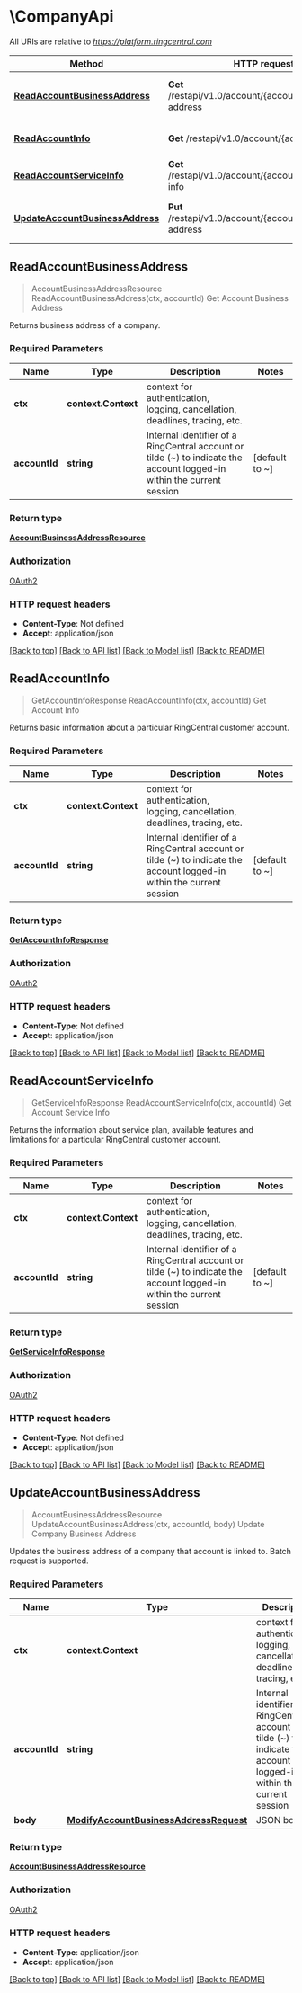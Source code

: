 # \CompanyApi

All URIs are relative to *https://platform.ringcentral.com*

Method | HTTP request | Description
------------- | ------------- | -------------
[**ReadAccountBusinessAddress**](CompanyApi.md#ReadAccountBusinessAddress) | **Get** /restapi/v1.0/account/{accountId}/business-address | Get Account Business Address
[**ReadAccountInfo**](CompanyApi.md#ReadAccountInfo) | **Get** /restapi/v1.0/account/{accountId} | Get Account Info
[**ReadAccountServiceInfo**](CompanyApi.md#ReadAccountServiceInfo) | **Get** /restapi/v1.0/account/{accountId}/service-info | Get Account Service Info
[**UpdateAccountBusinessAddress**](CompanyApi.md#UpdateAccountBusinessAddress) | **Put** /restapi/v1.0/account/{accountId}/business-address | Update Company Business Address



## ReadAccountBusinessAddress

> AccountBusinessAddressResource ReadAccountBusinessAddress(ctx, accountId)
Get Account Business Address

Returns business address of a company.

### Required Parameters


Name | Type | Description  | Notes
------------- | ------------- | ------------- | -------------
**ctx** | **context.Context** | context for authentication, logging, cancellation, deadlines, tracing, etc.
**accountId** | **string**| Internal identifier of a RingCentral account or tilde (~) to indicate the account logged-in within the current session | [default to ~]

### Return type

[**AccountBusinessAddressResource**](AccountBusinessAddressResource.md)

### Authorization

[OAuth2](../README.md#OAuth2)

### HTTP request headers

- **Content-Type**: Not defined
- **Accept**: application/json

[[Back to top]](#) [[Back to API list]](../README.md#documentation-for-api-endpoints)
[[Back to Model list]](../README.md#documentation-for-models)
[[Back to README]](../README.md)


## ReadAccountInfo

> GetAccountInfoResponse ReadAccountInfo(ctx, accountId)
Get Account Info

Returns basic information about a particular RingCentral customer account.

### Required Parameters


Name | Type | Description  | Notes
------------- | ------------- | ------------- | -------------
**ctx** | **context.Context** | context for authentication, logging, cancellation, deadlines, tracing, etc.
**accountId** | **string**| Internal identifier of a RingCentral account or tilde (~) to indicate the account logged-in within the current session | [default to ~]

### Return type

[**GetAccountInfoResponse**](GetAccountInfoResponse.md)

### Authorization

[OAuth2](../README.md#OAuth2)

### HTTP request headers

- **Content-Type**: Not defined
- **Accept**: application/json

[[Back to top]](#) [[Back to API list]](../README.md#documentation-for-api-endpoints)
[[Back to Model list]](../README.md#documentation-for-models)
[[Back to README]](../README.md)


## ReadAccountServiceInfo

> GetServiceInfoResponse ReadAccountServiceInfo(ctx, accountId)
Get Account Service Info

Returns the information about service plan, available features and limitations for a particular RingCentral customer account.

### Required Parameters


Name | Type | Description  | Notes
------------- | ------------- | ------------- | -------------
**ctx** | **context.Context** | context for authentication, logging, cancellation, deadlines, tracing, etc.
**accountId** | **string**| Internal identifier of a RingCentral account or tilde (~) to indicate the account logged-in within the current session | [default to ~]

### Return type

[**GetServiceInfoResponse**](GetServiceInfoResponse.md)

### Authorization

[OAuth2](../README.md#OAuth2)

### HTTP request headers

- **Content-Type**: Not defined
- **Accept**: application/json

[[Back to top]](#) [[Back to API list]](../README.md#documentation-for-api-endpoints)
[[Back to Model list]](../README.md#documentation-for-models)
[[Back to README]](../README.md)


## UpdateAccountBusinessAddress

> AccountBusinessAddressResource UpdateAccountBusinessAddress(ctx, accountId, body)
Update Company Business Address

Updates the business address of a company that account is linked to. Batch request is supported.

### Required Parameters


Name | Type | Description  | Notes
------------- | ------------- | ------------- | -------------
**ctx** | **context.Context** | context for authentication, logging, cancellation, deadlines, tracing, etc.
**accountId** | **string**| Internal identifier of a RingCentral account or tilde (~) to indicate the account logged-in within the current session | [default to ~]
**body** | [**ModifyAccountBusinessAddressRequest**](ModifyAccountBusinessAddressRequest.md)| JSON body | 

### Return type

[**AccountBusinessAddressResource**](AccountBusinessAddressResource.md)

### Authorization

[OAuth2](../README.md#OAuth2)

### HTTP request headers

- **Content-Type**: application/json
- **Accept**: application/json

[[Back to top]](#) [[Back to API list]](../README.md#documentation-for-api-endpoints)
[[Back to Model list]](../README.md#documentation-for-models)
[[Back to README]](../README.md)

